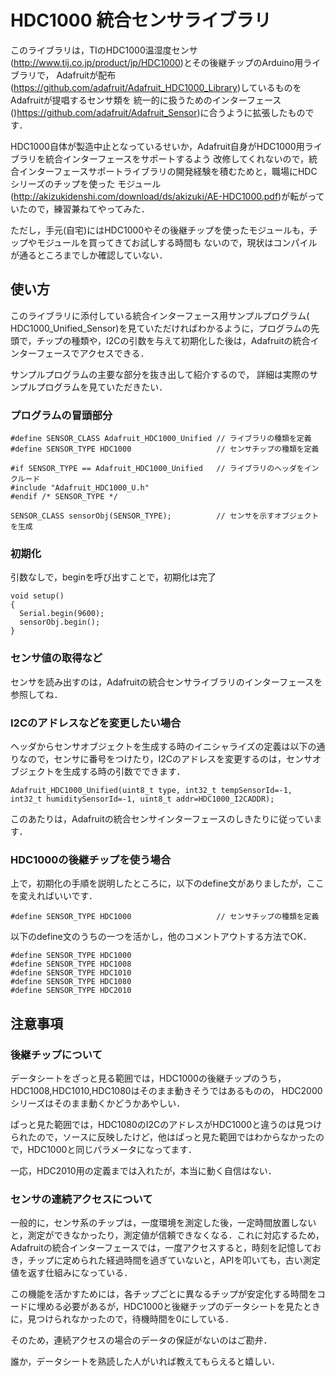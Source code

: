# HDC1000 統合センサライブラリ

このライブラリは，TIのHDC1000温湿度センサ(http://www.tij.co.jp/product/jp/HDC1000)とその後継チップのArduino用ライブラリで，
Adafruitが配布(https://github.com/adafruit/Adafruit_HDC1000_Library)しているものをAdafruitが提唱するセンサ類を
統一的に扱うためのインターフェース()https://github.com/adafruit/Adafruit_Sensor)に合うように拡張したものです．

HDC1000自体が製造中止となっているせいか，Adafruit自身がHDC1000用ライブラリを統合インターフェースをサポートするよう
改修してくれないので，統合インターフェースサポートライブラリの開発経験を積むためと，職場にHDCシリーズのチップを使った
モジュール(http://akizukidenshi.com/download/ds/akizuki/AE-HDC1000.pdf)が転がっていたので，練習兼ねてやってみた．

ただし，手元(自宅)にはHDC1000やその後継チップを使ったモジュールも，チップやモジュールを買ってきてお試しする時間も
ないので，現状はコンパイルが通るところまでしか確認していない．

## 使い方
このライブラリに添付している統合インターフェース用サンプルプログラム(
HDC1000_Unified_Sensor)を見ていただければわかるように，プログラムの先頭で，チップの種類や，I2Cの引数を与えて初期化した後は，Adafruitの統合インターフェースでアクセスできる．

サンプルプログラムの主要な部分を抜き出して紹介するので，
詳細は実際のサンプルプログラムを見ていただきたい．

### プログラムの冒頭部分
```
#define SENSOR_CLASS Adafruit_HDC1000_Unified // ライブラリの種類を定義
#define SENSOR_TYPE HDC1000                   // センサチップの種類を定義

#if SENSOR_TYPE == Adafruit_HDC1000_Unified   // ライブラリのヘッダをインクルード
#include "Adafruit_HDC1000_U.h"
#endif /* SENSOR_TYPE */

SENSOR_CLASS sensorObj(SENSOR_TYPE);          // センサを示すオブジェクトを生成
```

### 初期化
引数なしで，beginを呼び出すことで，初期化は完了
```
void setup()
{
  Serial.begin(9600);
  sensorObj.begin();
}
```

### センサ値の取得など
センサを読み出すのは，Adafruitの統合センサライブラリのインターフェースを参照してね．

### I2Cのアドレスなどを変更したい場合
ヘッダからセンサオブジェクトを生成する時のイニシャライズの定義は以下の通りなので，センサに番号をつけたり，I2Cのアドレスを変更するのは，センサオブジェクトを生成する時の引数でできます．
```
Adafruit_HDC1000_Unified(uint8_t type, int32_t tempSensorId=-1, int32_t humiditySensorId=-1, uint8_t addr=HDC1000_I2CADDR);
```
このあたりは，Adafruitの統合センサインターフェースのしきたりに従っています．

### HDC1000の後継チップを使う場合
上で，初期化の手順を説明したところに，以下のdefine文がありましたが，ここを変えればいいです．
```
#define SENSOR_TYPE HDC1000                   // センサチップの種類を定義
```

以下のdefine文のうちの一つを活かし，他のコメントアウトする方法でOK．
```
#define SENSOR_TYPE HDC1000
#define SENSOR_TYPE HDC1008
#define SENSOR_TYPE HDC1010
#define SENSOR_TYPE HDC1080
#define SENSOR_TYPE HDC2010
```




## 注意事項
### 後継チップについて
データシートをざっと見る範囲では，HDC1000の後継チップのうち，HDC1008,HDC1010,HDC1080はそのまま動きそうではあるものの，
HDC2000シリーズはそのまま動くかどうかあやしい．

ぱっと見た範囲では，HDC1080のI2CのアドレスがHDC1000と違うのは見つけられたので，ソースに反映したけど，他はぱっと見た範囲ではわからなかったので，HDC1000と同じパラメータになってます．

一応，HDC2010用の定義までは入れたが，本当に動く自信はない．

### センサの連続アクセスについて
一般的に，センサ系のチップは，一度環境を測定した後，一定時間放置しないと，測定ができなかったり，測定値が信頼できなくなる．これに対応するため，Adafruitの統合インターフェースでは，一度アクセスすると，時刻を記憶しておき，チップに定められた経過時間を過ぎていないと，APIを叩いても，古い測定値を返す仕組みになっている．

この機能を活かすためには，各チップごとに異なるチップが安定化する時間をコードに埋める必要があるが，HDC1000と後継チップのデータシートを見たときに，見つけられなかったので，待機時間を0にしている．

そのため，連続アクセスの場合のデータの保証がないのはご勘弁．

誰か，データシートを熟読した人がいれば教えてもらえると嬉しい．
